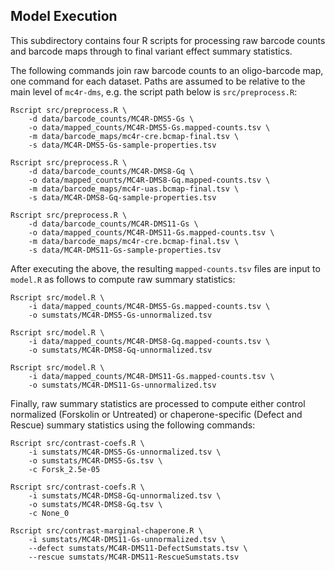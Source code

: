 ## Model Execution

This subdirectory contains four R scripts for processing raw barcode counts and barcode maps through to final variant effect summary statistics.

The following commands join raw barcode counts to an oligo-barcode map, one command for each dataset. Paths are assumed to be relative to the main level of `mc4r-dms`, e.g. the script path below is `src/preprocess.R`:

```
Rscript src/preprocess.R \
    -d data/barcode_counts/MC4R-DMS5-Gs \
    -o data/mapped_counts/MC4R-DMS5-Gs.mapped-counts.tsv \
    -m data/barcode_maps/mc4r-cre.bcmap-final.tsv \
    -s data/MC4R-DMS5-Gs-sample-properties.tsv

Rscript src/preprocess.R \
    -d data/barcode_counts/MC4R-DMS8-Gq \
    -o data/mapped_counts/MC4R-DMS8-Gq.mapped-counts.tsv \
    -m data/barcode_maps/mc4r-uas.bcmap-final.tsv \
    -s data/MC4R-DMS8-Gq-sample-properties.tsv

Rscript src/preprocess.R \
    -d data/barcode_counts/MC4R-DMS11-Gs \
    -o data/mapped_counts/MC4R-DMS11-Gs.mapped-counts.tsv \
    -m data/barcode_maps/mc4r-cre.bcmap-final.tsv \
    -s data/MC4R-DMS11-Gs-sample-properties.tsv
```

After executing the above, the resulting `mapped-counts.tsv` files are input to `model.R` as follows to compute raw summary statistics:

```
Rscript src/model.R \
    -i data/mapped_counts/MC4R-DMS5-Gs.mapped-counts.tsv \
    -o sumstats/MC4R-DMS5-Gs-unnormalized.tsv

Rscript src/model.R \
    -i data/mapped_counts/MC4R-DMS8-Gq.mapped-counts.tsv \
    -o sumstats/MC4R-DMS8-Gq-unnormalized.tsv

Rscript src/model.R \
    -i data/mapped_counts/MC4R-DMS11-Gs.mapped-counts.tsv \
    -o sumstats/MC4R-DMS11-Gs-unnormalized.tsv
```

Finally, raw summary statistics are processed to compute either control normalized (Forskolin or Untreated) or chaperone-specific (Defect and Rescue) summary statistics using the following commands:

```
Rscript src/contrast-coefs.R \
    -i sumstats/MC4R-DMS5-Gs-unnormalized.tsv \
    -o sumstats/MC4R-DMS5-Gs.tsv \
    -c Forsk_2.5e-05

Rscript src/contrast-coefs.R \
    -i sumstats/MC4R-DMS8-Gq-unnormalized.tsv \
    -o sumstats/MC4R-DMS8-Gq.tsv \
    -c None_0

Rscript src/contrast-marginal-chaperone.R \
    -i sumstats/MC4R-DMS11-Gs-unnormalized.tsv \
    --defect sumstats/MC4R-DMS11-DefectSumstats.tsv \
    --rescue sumstats/MC4R-DMS11-RescueSumstats.tsv 
```
